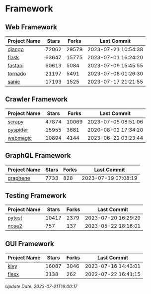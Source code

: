 # Framework

## Web Framework
| Project Name | Stars | Forks | Last Commit |
| ------------ | ----- | ----- | ----------- |
| [django](https://github.com/django/django) | 72062 | 29579 | 2023-07-21 10:54:38 |
| [flask](https://github.com/pallets/flask) | 63647 | 15775 | 2023-07-01 16:24:20 |
| [fastapi](https://github.com/tiangolo/fastapi) | 60613 | 5084 | 2023-07-09 15:45:55 |
| [tornado](https://github.com/tornadoweb/tornado) | 21197 | 5491 | 2023-07-08 01:26:30 |
| [sanic](https://github.com/sanic-org/sanic) | 17193 | 1525 | 2023-07-17 21:21:55 |

## Crawler Framework
| Project Name | Stars | Forks | Last Commit |
| ------------ | ----- | ----- | ----------- |
| [scrapy](https://github.com/scrapy/scrapy) | 47874 | 10069 | 2023-07-05 08:51:06 |
| [pyspider](https://github.com/binux/pyspider) | 15955 | 3681 | 2020-08-02 17:34:20 |
| [webmagic](https://github.com/code4craft/webmagic) | 10894 | 4144 | 2023-06-22 03:23:44 |

## GraphQL Framework
| Project Name | Stars | Forks | Last Commit |
| ------------ | ----- | ----- | ----------- |
| [graphene](https://github.com/graphql-python/graphene) | 7733 | 828 | 2023-07-19 07:08:19 |

## Testing Framework
| Project Name | Stars | Forks | Last Commit |
| ------------ | ----- | ----- | ----------- |
| [pytest](https://github.com/pytest-dev/pytest) | 10417 | 2379 | 2023-07-20 16:29:29 |
| [nose2](https://github.com/nose-devs/nose2) | 757 | 137 | 2023-05-22 18:16:01 |

## GUI Framework
| Project Name | Stars | Forks | Last Commit |
| ------------ | ----- | ----- | ----------- |
| [kivy](https://github.com/kivy/kivy) | 16087 | 3046 | 2023-07-16 14:43:01 |
| [flexx](https://github.com/flexxui/flexx) | 3138 | 262 | 2022-07-22 16:41:15 |

*Update Date: 2023-07-21T16:00:17*